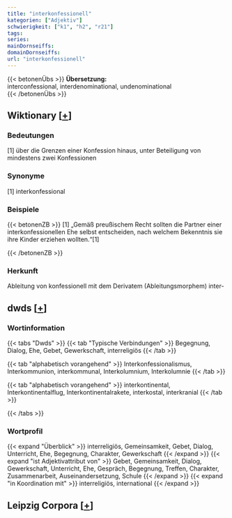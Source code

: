 ```yaml
---
title: "interkonfessionell"
kategorien: ["Adjektiv"]
schwierigkeit: ["k1", "h2", "r21"]
tags:
series:
mainDornseiffs:
domainDornseiffs:
url: "interkonfessionell"
---
```


{{< betonenÜbs >}}
**Übersetzung:**  
interconfessional, interdenominational, undenominational  
{{< /betonenÜbs >}}

## Wiktionary [[+](https://de.wiktionary.org/wiki/interkonfessionell)]

### Bedeutungen
[1] über die Grenzen einer Konfession hinaus, unter Beteiligung von mindestens zwei Konfessionen  

### Synonyme
[1] interkonfessional  

### Beispiele
{{< betonenZB >}}
[1] „Gemäß preußischem Recht sollten die Partner einer interkonfessionellen Ehe selbst entscheiden, nach welchem Bekenntnis sie ihre Kinder erziehen wollten.“[1]  

{{< /betonenZB >}}
### Herkunft
Ableitung von konfessionell mit dem Derivatem (Ableitungsmorphem) inter-  



## dwds [[+](https://www.dwds.de/wb/interkonfessionell)]

### Wortinformation
{{< tabs "Dwds" >}}
{{< tab "Typische Verbindungen" >}}
Begegnung, Dialog, Ehe, Gebet, Gewerkschaft, interreligiös
{{< /tab >}}

{{< tab "alphabetisch vorangehend" >}}
Interkonfessionalismus, Interkommunion, interkommunal, Interkolumnium, Interkolumnie
{{< /tab >}}

{{< tab "alphabetisch vorangehend" >}}
interkontinental, Interkontinentalflug, Interkontinentalrakete, interkostal, interkranial
{{< /tab >}}

{{< /tabs >}}

### Wortprofil
{{< expand "Überblick" >}} interreligiös, Gemeinsamkeit, Gebet, Dialog, Unterricht, Ehe, Begegnung, Charakter, Gewerkschaft {{< /expand >}}
{{< expand "ist Adjektivattribut von" >}} Gebet, Gemeinsamkeit, Dialog, Gewerkschaft, Unterricht, Ehe, Gespräch, Begegnung, Treffen, Charakter, Zusammenarbeit, Auseinandersetzung, Schule {{< /expand >}}
{{< expand "in Koordination mit" >}} interreligiös, international {{< /expand >}}

## Leipzig Corpora [[+](https://corpora.uni-leipzig.de/en/res?word=interkonfessionell&corpusId=deu_newscrawl-public_2018)]

